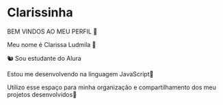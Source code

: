 # Clarissinha

BEM VINDOS AO MEU PERFIL 🤡

Meu nome é Clarissa Ludmila 💟

🐿️ Sou estudante do Alura

Estou me desenvolvendo na linguagem JavaScript🐤

Utilizo esse espaço para minha organização e compartilhamento dos meu projetos desenvolvidos🐻
